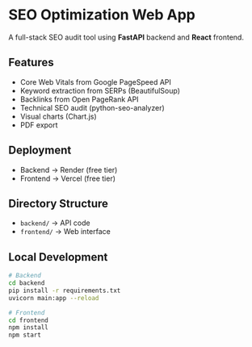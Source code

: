 # SEO Optimization Web App

A full-stack SEO audit tool using **FastAPI** backend and **React** frontend.

## Features
- Core Web Vitals from Google PageSpeed API
- Keyword extraction from SERPs (BeautifulSoup)
- Backlinks from Open PageRank API
- Technical SEO audit (python-seo-analyzer)
- Visual charts (Chart.js)
- PDF export

## Deployment
- Backend → Render (free tier)
- Frontend → Vercel (free tier)

## Directory Structure
- `backend/` → API code
- `frontend/` → Web interface

## Local Development
```bash
# Backend
cd backend
pip install -r requirements.txt
uvicorn main:app --reload

# Frontend
cd frontend
npm install
npm start
